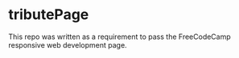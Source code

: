 # tributePage

This repo was written as a requirement to pass the FreeCodeCamp responsive web development page. 

